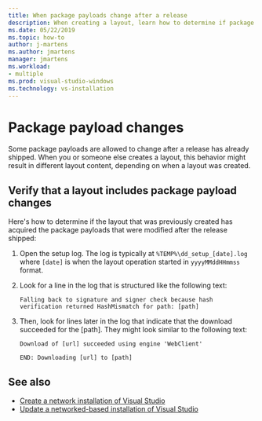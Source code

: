 ```yaml
---
title: When package payloads change after a release
description: When creating a layout, learn how to determine if package payloads changed after a release has already shipped.
ms.date: 05/22/2019
ms.topic: how-to
author: j-martens
ms.author: jmartens
manager: jmartens
ms.workload:
- multiple
ms.prod: visual-studio-windows
ms.technology: vs-installation
---
```

# Package payload changes

Some package payloads are allowed to change after a release has already shipped. When you or someone else creates a layout, this behavior might result in different layout content, depending on when a layout was created.

## Verify that a layout includes package payload changes

Here's how to determine if the layout that was previously created has acquired the package payloads that were modified after the release shipped:

1. Open the setup log. The log is typically at `%TEMP%\dd_setup_[date].log` where `[date]` is when the layout operation started in `yyyyMMddHHmmss` format.

2. Look for a line in the log that is structured like the following text:

    `Falling back to signature and signer check because hash verification returned HashMismatch for path: [path]`

3. Then, look for lines later in the log that indicate that the download succeeded for the [path]. They might look similar to the following text:

    `Download of [url] succeeded using engine 'WebClient'`

    `END: Downloading [url] to [path]`

## See also

* [Create a network installation of Visual Studio](create-a-network-installation-of-visual-studio.md)
* [Update a networked-based installation of Visual Studio](update-a-network-installation-of-visual-studio.md)
